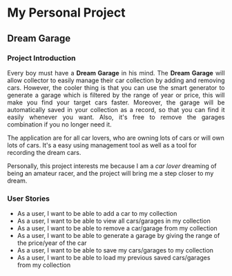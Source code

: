 # My Personal Project

## Dream Garage

<h3>Project Introduction</h3>

<p align="justify">
Every boy must have a <b>Dream Garage</b> in his mind. The <b>Dream Garage</b> will allow collector to easily manage their car collection by adding and removing cars. However, the cooler thing is that you can use the smart generator to generate a garage which is filtered by the range of year or price, this will make you find your target cars faster. Moreover, the garage will be automatically saved in your collection as a record, so that you can find it easily whenever you want. Also, it's free to remove the garages combination if you no longer need it.

The application are for all car lovers, who are owning lots of cars or will own lots of cars. It's a easy using management tool as well as a tool for recording the dream cars.

Personally, this project interests me because I am a *car lover* dreaming of being an amateur racer, and the project will bring me a step closer to my dream.

<h3>User Stories</h3>

- As a user, I want to be able to add a car to my collection
- As a user, I want to be able to view all cars/garages in my collection
- As a user, I want to be able to remove a car/garage from my collection
- As a user, I want to be able to generate a garage by giving the range of the price/year of the car
- As a user, I want to be able to save my cars/garages to my collection
- As a user, I want to be able to load my previous saved cars/garages from my collection